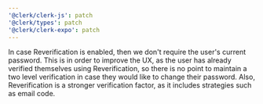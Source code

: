```yaml
---
'@clerk/clerk-js': patch
'@clerk/types': patch
'@clerk/clerk-expo': patch
---
```


In case Reverification is enabled, then we don't require the user's current password. This is in order to improve the UX, as the user has already verified themselves
using Reverification, so there is no point to maintain a two level verification in case they would like to change their password. Also, Reverification is a stronger
verification factor, as it includes strategies such as email code.
